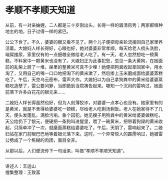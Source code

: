 # 孝顺不孝顺天知道

从前，有一对亲妯娌，二人都是三十岁刚出头，长得一样的眉清目秀；两家都租种地主的地，日子过得一样的紧巴。

公公下世了。不久，婆婆的眼又看不见了。两个儿子便把母亲轮流接回自己家里养活着。大媳妇人样长得好，心眼也好，她对婆婆非常孝顺，每天给老人梳头洗脸，端屎接尿，家里仅有的一点细粮全做给老人吃了。有一天，老人忽然想吃一顿黄糕，不料家中一颗黄米也没有了。大媳妇正为此事犯愁，忽见一条大黄狗，在她面前的乱柴上屙了一堆，屎里的整黄米可真不少哩！她便把狗粪收起拿回家中，用水淘了，又用自己的嘴一口口地把淘下的黄米漱了，然后掺上玉米磨成面给婆婆蒸糕吃了。午后，天空乌云密布，雷声大作。大媳妇以为自己拿狗粪中的黄米给婆婆蒸糕吃造孽了，雷公要问罪，当即跪到当院祷告起来。哪知一个沉闷的雷响过，她面前落下许多白花花的银元来……

二媳妇人样长得虽然也好，但为人刻薄狡诈，对婆婆一点孝心也没有。她家里有的是黄米，就是不舍得给婆婆吃一顿糕，尽给老人吃剩汤剩饭。老人在她家待不了几天，便头发蓬乱，满脸污垢，象个囚犯。她见嫂子用狗粪中的黄米给婆婆做糕吃，天公给扔下了银元，便硬把一条狗叫进屋里，喂了一碗黄米，把带着狗屎的黄米收起，只简单冲了一次，就磨面蒸糕给婆婆吃了。午后，天阴了，雷响起来了。二媳妇站在家门前眼巴巴地等着银元落下来。这时，一个异常惊人的霹雳响过，她被雷公劈成了一个焦糊的肉团，面目全非。

从那以后，人们便流传下一句话来，叫做“孝顺不孝顺天知道”。

---

讲述人：王运山  
搜集整理：王致富